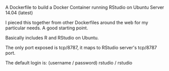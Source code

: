 A Dockerfile to build a Docker Container running RStudio on Ubuntu Server 14.04 (latest)

I pieced this together from other Dockerfiles around the web for my particular needs.
A good starting point.

Basically includes R and RStudio on Ubuntu.

The only port exposed is tcp/8787, it maps to RStudio server's tcp/8787 port.

The default login is: 
  (username / password)
  rstudio / rstudio
